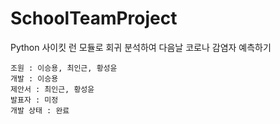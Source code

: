 # SchoolTeamProject
Python 사이킷 런 모듈로 회귀 분석하여 다음날 코로나 감염자 예측하기

```
조원 : 이승용, 최인근, 황성윤
개발 : 이승용
제안서 : 최인근, 황성윤
발표자 : 미정
개발 상태 : 완료
```
